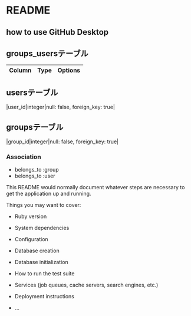 # README
## how to use GitHub Desktop
## groups_usersテーブル

|Column|Type|Options|
|------|----|-------| 

## usersテーブル
|user_id|integer|null: false, foreign_key: true|

## groupsテーブル
|group_id|integer|null: false, foreign_key: true|

### Association
- belongs_to :group
- belongs_to :user

This README would normally document whatever steps are necessary to get the
application up and running.

Things you may want to cover:

* Ruby version

* System dependencies

* Configuration

* Database creation

* Database initialization

* How to run the test suite

* Services (job queues, cache servers, search engines, etc.)

* Deployment instructions

* ...
